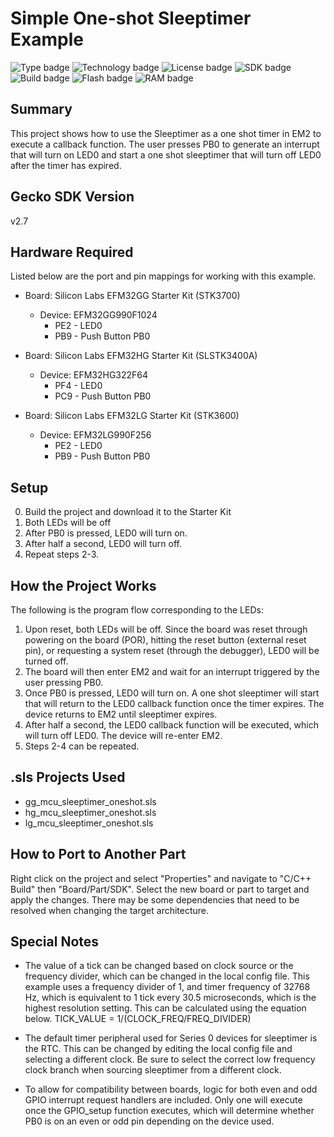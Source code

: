 # Simple One-shot Sleeptimer Example 
![Type badge](https://img.shields.io/badge/dynamic/json?url=https://raw.githubusercontent.com/SiliconLabs/application_examples_ci/master/platform_applications/oneshot_sleeptimer_example_common.json&label=Type&query=type&color=green)
![Technology badge](https://img.shields.io/badge/dynamic/json?url=https://raw.githubusercontent.com/SiliconLabs/application_examples_ci/master/platform_applications/oneshot_sleeptimer_example_common.json&label=Technology&query=technology&color=green)
![License badge](https://img.shields.io/badge/dynamic/json?url=https://raw.githubusercontent.com/SiliconLabs/application_examples_ci/master/platform_applications/oneshot_sleeptimer_example_common.json&label=License&query=license&color=green)
![SDK badge](https://img.shields.io/badge/dynamic/json?url=https://raw.githubusercontent.com/SiliconLabs/application_examples_ci/master/platform_applications/oneshot_sleeptimer_example_common.json&label=SDK&query=sdk&color=green)
![Build badge](https://img.shields.io/endpoint?url=https://raw.githubusercontent.com/SiliconLabs/application_examples_ci/master/platform_applications/oneshot_sleeptimer_example_build_status.json)
![Flash badge](https://img.shields.io/badge/dynamic/json?url=https://raw.githubusercontent.com/SiliconLabs/application_examples_ci/master/platform_applications/oneshot_sleeptimer_example_common.json&label=Flash&query=flash&color=blue)
![RAM badge](https://img.shields.io/badge/dynamic/json?url=https://raw.githubusercontent.com/SiliconLabs/application_examples_ci/master/platform_applications/oneshot_sleeptimer_example_common.json&label=RAM&query=ram&color=blue)

## Summary
This project shows how to use the Sleeptimer as a one shot timer in EM2 to 
execute a callback function. The user presses PB0 to generate an interrupt that
will turn on LED0 and start a one shot sleeptimer that will turn off LED0 after
the timer has expired.

## Gecko SDK Version
v2.7

## Hardware Required
Listed below are the port and pin mappings for working with this example.

* Board:  Silicon Labs EFM32GG Starter Kit (STK3700)
	* Device: EFM32GG990F1024
		* PE2 - LED0
		* PB9 - Push Button PB0

* Board:  Silicon Labs EFM32HG Starter Kit (SLSTK3400A)
	* Device: EFM32HG322F64
		* PF4 - LED0
		* PC9 - Push Button PB0

* Board:  Silicon Labs EFM32LG Starter Kit (STK3600)
	* Device: EFM32LG990F256
		* PE2 - LED0
		* PB9 - Push Button PB0

## Setup
0. Build the project and download it to the Starter Kit
1. Both LEDs will be off
2. After PB0 is pressed, LED0 will turn on.
3. After half a second, LED0 will turn off.
4. Repeat steps 2-3.

## How the Project Works
The following is the program flow corresponding to the LEDs:
1. Upon reset, both LEDs will be off. Since the board was reset through 
   powering on the board (POR), hitting the reset button (external reset pin), 
   or requesting a system reset (through the debugger), LED0 will be turned off.
2. The board will then enter EM2 and wait for an interrupt triggered by the user
   pressing PB0. 
3. Once PB0 is pressed, LED0 will turn on. A one shot sleeptimer will start that
   will return to the LED0 callback function once the timer expires. The device 
   returns to EM2 until sleeptimer expires.
4. After half a second, the LED0 callback function will be executed, which will
   turn off LED0. The device will re-enter EM2. 
5. Steps 2-4 can be repeated.

## .sls Projects Used
* gg_mcu_sleeptimer_oneshot.sls
* hg_mcu_sleeptimer_oneshot.sls
* lg_mcu_sleeptimer_oneshot.sls

## How to Port to Another Part
Right click on the project and select "Properties" and navigate to "C/C++ 
Build" then "Board/Part/SDK". Select the new board or part to target and apply 
the changes. There may be some dependencies that need to be resolved when 
changing the target architecture. 

## Special Notes
* The value of a tick can be changed based on clock source or the frequency 
divider, which can be changed in the local config file. This example uses a 
frequency divider of 1, and timer frequency of 32768 Hz, which is equivalent 
to 1 tick every 30.5 microseconds, which is the highest resolution setting. 
This can be calculated using the equation below.
	TICK_VALUE = 1/(CLOCK_FREQ/FREQ_DIVIDER)

* The default timer peripheral used for Series 0 devices for sleeptimer is 
the RTC. This can be changed by editing the local config file and selecting a 
different clock. Be sure to select the correct low frequency clock branch when 
sourcing sleeptimer from a different clock.

* To allow for compatibility between boards, logic for both even and odd
GPIO interrupt request handlers are included. Only one will execute once the 
GPIO_setup function executes, which will determine whether PB0 is on an even
or odd pin depending on the device used.
